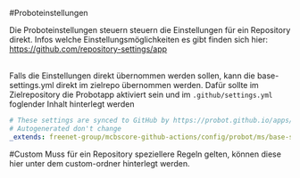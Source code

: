 #Proboteinstellungen

Die Proboteinstellungen steuern steuern die Einstellungen für ein Repository direkt.
Infos welche Einstellungsmöglichkeiten es gibt finden sich hier:
https://github.com/repository-settings/app

<br>
Falls die Einstellungen direkt übernommen werden sollen, kann die base-settings.yml direkt im zielrepo übernommen werden.
Dafür sollte im Zielrepository die Probotapp aktiviert sein und im <code>.github/settings.yml</code> foglender Inhalt hinterlegt werden

```yaml
# These settings are synced to GitHub by https://probot.github.io/apps/settings/
# Autogenerated don't change     
_extends: freenet-group/mcbscore-github-actions/config/probot/ms/base-settings.yml
```

#Custom
Muss für ein Repository speziellere Regeln gelten, können diese hier unter dem custom-ordner hinterlegt werden.

